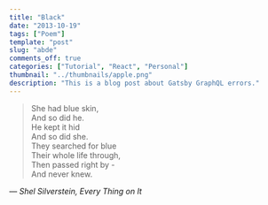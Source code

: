 ```yaml
---
title: "Black"
date: "2013-10-19"
tags: ["Poem"]
template: "post"
slug: "abde"
comments_off: true
categories: ["Tutorial", "React", "Personal"]
thumbnail: "../thumbnails/apple.png"
description: "This is a blog post about Gatsby GraphQL errors."
---
```


> She had blue skin,  
> And so did he.  
> He kept it hid  
> And so did she.  
> They searched for blue  
> Their whole life through,  
> Then passed right by -  
> And never knew.  

— *Shel Silverstein, Every Thing on It*
